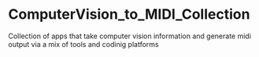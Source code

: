 # ComputerVision_to_MIDI_Collection
Collection of apps that take computer vision information and generate midi output via a mix of tools and codinig platforms
